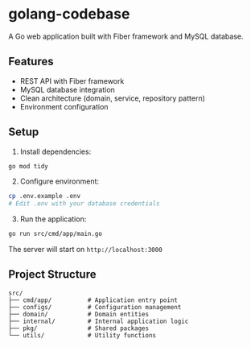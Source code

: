 # golang-codebase

A Go web application built with Fiber framework and MySQL database.

## Features

- REST API with Fiber framework
- MySQL database integration
- Clean architecture (domain, service, repository pattern)
- Environment configuration

## Setup

1. Install dependencies:
```bash
go mod tidy
```

2. Configure environment:
```bash
cp .env.example .env
# Edit .env with your database credentials
```

3. Run the application:
```bash
go run src/cmd/app/main.go
```

The server will start on `http://localhost:3000`

## Project Structure

```
src/
├── cmd/app/          # Application entry point
├── configs/          # Configuration management
├── domain/           # Domain entities
├── internal/         # Internal application logic
├── pkg/              # Shared packages
└── utils/            # Utility functions
```